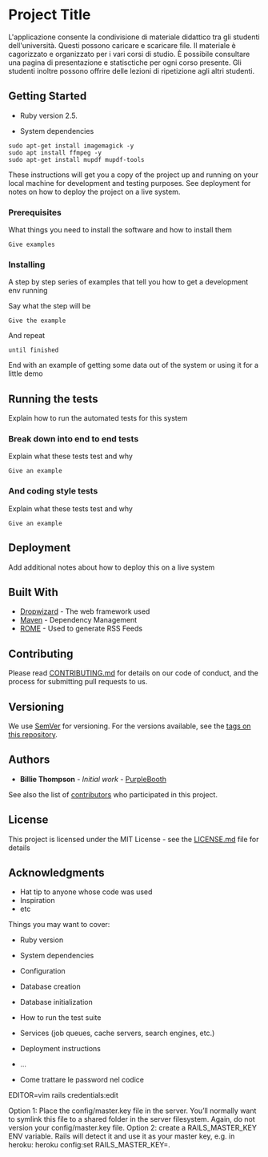 # Project Title

L'applicazione consente la condivisione di materiale didattico tra gli studenti dell'università. Questi possono caricare
e scaricare file. Il materiale è cagorizzato e organizzato per i vari corsi di studio. È possibile consultare una pagina di
presentazione e statisctiche per ogni corso presente. Gli studenti inoltre possono offrire delle lezioni di ripetizione 
agli altri studenti.


## Getting Started

* Ruby version 2.5.

* System dependencies
```
sudo apt-get install imagemagick -y
sudo apt install ffmpeg -y
sudo apt-get install mupdf mupdf-tools
```

These instructions will get you a copy of the project up and running on your local machine for development and testing purposes. See deployment for notes on how to deploy the project on a live system.

### Prerequisites

What things you need to install the software and how to install them

```
Give examples
```

### Installing

A step by step series of examples that tell you how to get a development env running

Say what the step will be

```
Give the example
```

And repeat

```
until finished
```

End with an example of getting some data out of the system or using it for a little demo

## Running the tests

Explain how to run the automated tests for this system

### Break down into end to end tests

Explain what these tests test and why

```
Give an example
```

### And coding style tests

Explain what these tests test and why

```
Give an example
```

## Deployment

Add additional notes about how to deploy this on a live system

## Built With

* [Dropwizard](http://www.dropwizard.io/1.0.2/docs/) - The web framework used
* [Maven](https://maven.apache.org/) - Dependency Management
* [ROME](https://rometools.github.io/rome/) - Used to generate RSS Feeds

## Contributing

Please read [CONTRIBUTING.md](https://gist.github.com/PurpleBooth/b24679402957c63ec426) for details on our code of conduct, and the process for submitting pull requests to us.

## Versioning

We use [SemVer](http://semver.org/) for versioning. For the versions available, see the [tags on this repository](https://github.com/your/project/tags). 

## Authors

* **Billie Thompson** - *Initial work* - [PurpleBooth](https://github.com/PurpleBooth)

See also the list of [contributors](https://github.com/your/project/contributors) who participated in this project.

## License

This project is licensed under the MIT License - see the [LICENSE.md](LICENSE.md) file for details

## Acknowledgments

* Hat tip to anyone whose code was used
* Inspiration
* etc








Things you may want to cover:

* Ruby version

* System dependencies

* Configuration

* Database creation

* Database initialization

* How to run the test suite

* Services (job queues, cache servers, search engines, etc.)

* Deployment instructions

* ...

* Come trattare le password nel codice

EDITOR=vim rails credentials:edit

Option 1: Place the config/master.key file in the server. You’ll normally want to symlink this file to a shared folder in the server filesystem. Again, do not version your config/master.key file.
Option 2: create a RAILS_MASTER_KEY ENV variable. Rails will detect it and use it as your master key, e.g. in heroku: heroku config:set RAILS_MASTER_KEY=<your-master-key-here>.